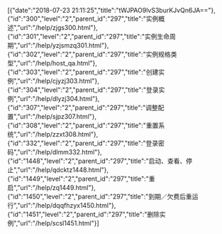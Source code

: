 [{"date":"2018-07-23 21:11:25","title":"tWJPAO9lvS3burKJvQn6JA=="},{"id":"300","level":"2","parent_id":"297","title":"实例概述","url":"/help/zjgs300.html"},{"id":"301","level":"2","parent_id":"297","title":"实例生命周期","url":"/help/yzjsmzq301.html"},{"id":"302","level":"2","parent_id":"297","title":"实例规格类型","url":"/help/host_qa.html"},{"id":"303","level":"2","parent_id":"297","title":"创建实例","url":"/help/cjyzj303.html"},{"id":"304","level":"2","parent_id":"297","title":"登录实例","url":"/help/dlyzj304.html"},{"id":"307","level":"2","parent_id":"297","title":"调整配置","url":"/help/sjpz307.html"},{"id":"308","level":"2","parent_id":"297","title":"重置系统","url":"/help/zzxt308.html"},{"id":"332","level":"2","parent_id":"297","title":"登录密码","url":"/help/dlmm332.html"},{"id":"1448","level":"2","parent_id":"297","title":"启动、查看、停止","url":"/help/qdcktz1448.html"},{"id":"1449","level":"2","parent_id":"297","title":"重启","url":"/help/zq1449.html"},{"id":"1450","level":"2","parent_id":"297","title":"到期／欠费后重运行","url":"/help/dqqfhzyx1450.html"},{"id":"1451","level":"2","parent_id":"297","title":"删除实例","url":"/help/scsl1451.html"}]